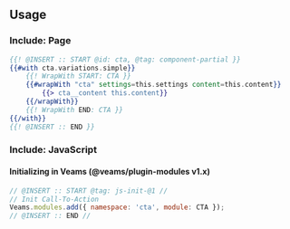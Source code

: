 ## Usage

### Include: Page

``` hbs
{{! @INSERT :: START @id: cta, @tag: component-partial }}
{{#with cta.variations.simple}}
    {{! WrapWith START: CTA }}
    {{#wrapWith "cta" settings=this.settings content=this.content}}
        {{> cta__content this.content}}
    {{/wrapWith}}
    {{! WrapWith END: CTA }}
{{/with}}
{{! @INSERT :: END }}
```

### Include: JavaScript

#### Initializing in Veams (@veams/plugin-modules v1.x)

``` js
// @INSERT :: START @tag: js-init-@1 //
// Init Call-To-Action
Veams.modules.add({ namespace: 'cta', module: CTA });
// @INSERT :: END //
```
